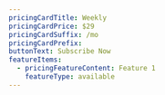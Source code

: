 ```yaml
---
pricingCardTitle: Weekly
pricingCardPrice: $29
pricingCardSuffix: /mo
pricingCardPrefix: 
buttonText: Subscribe Now
featureItems:
  - pricingFeatureContent: Feature 1
    featureType: available
---
```

